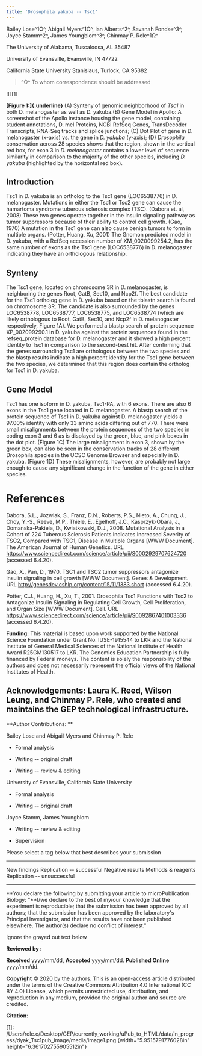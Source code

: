 ```yaml
---
title: 'Drosophila yakuba -- Tsc1'
---
```


Bailey Lose^1Ω^, Abigail Myers^1Ω^, Ian Alberts^2^, Savanah Fondse^3^, Joyce Stamm^2^, James Youngblom^3^, Chinmay P. Rele^1Ω^

The University of Alabama, Tuscaloosa, AL 35487

University of Evansville, Evansville, IN 47722

California State University Stanislaus, Turlock, CA 95382

> ^Ω^ To whom correspondence should be addressed

![][1]

**[Figure 1:]{.underline}** (A) Synteny of genomic neighborhood of *Tsc1* in both D. melanogaster as well as D. yakuba.(B) Gene Model in Apollo: A screenshot of the Apollo instance housing the gene model, containing student annotations, D. mel Proteins, NCBI RefSeq Genes, TransDecoder Transcripts, RNA-Seq tracks and splice junctions; (C) Dot Plot of gene in D. melanogaster (x-axis) vs. the gene in *D. yakuba* (y-axis); (D) *Drosophila* conservation across 28 species shows that the region, shown in the vertical red box, for exon 3 in *D. melanogaster* contains a lower level of sequence similarity in comparison to the majority of the other species, including *D. yakuba* (highlighted by the horizontal red box).

Introduction
------------

Tsc1 in D. yakuba is an ortholog to the Tsc1 gene (LOC6538776) in D. melanogaster. Mutations in either the Tsc1 or Tsc2 gene can cause the hamartoma syndrome tuberous sclerosis complex (TSC). (Dabora et. al, 2008) These two genes operate together in the insulin signaling pathway as tumor suppressors because of their ability to control cell growth. (Gao, 1970) A mutation in the Tsc1 gene can also cause benign tumors to form in multiple organs. (Potter, Huang, Xu, 2001) The Gnomon predicted model in D. yakuba, with a RefSeq accession number of XM\_0020099254.2, has the same number of exons as the Tsc1 gene (LOC6538776) in D. melanogaster indicating they have an orthologous relationship.

Synteny
-------

The Tsc1 gene, located on chromosome 3R in D. melanogaster, is neighboring the genes Root, GatB, Sec10, and Ncp2f. The best candidate for the Tsc1 ortholog gene in D. yakuba based on the tblastn search is found on chromosome 3R. The candidate is also surrounded by the genes LOC6538778, LOC6538777, LOC6538775, and LOC6538774 (which are likely orthologous to Root, GatB, Sec10, and Ncp2f in D. melanogaster respectively, Figure 1A). We performed a blastp search of protein sequence XP\_002099290.1 in D. yakuba against the protein sequences found in the refseq\_protein database for D. melanogaster and it showed a high percent identity to Tsc1 in comparison to the second-best hit. After confirming that the genes surrounding Tsc1 are orthologous between the two species and the blastp results indicate a high percent identity for the Tsc1 gene between the two species, we determined that this region does contain the ortholog for Tsc1 in D. yakuba.

Gene Model
----------

Tsc1 has one isoform in D. yakuba, Tsc1-PA, with 6 exons. There are also 6 exons in the Tsc1 gene located in D. melanogaster. A blastp search of the protein sequence of Tsc1 in D. yakuba against D. melanogaster yields a 97.00% identity with only 33 amino acids differing out of 770. There were small misalignments between the protein sequences of the two species in coding exon 3 and 6 as is displayed by the green, blue, and pink boxes in the dot plot. (Figure 1C) The large misalignment in exon 3, shown by the green box, can also be seen in the conservation tracks of 28 different Drosophila species in the UCSC Genome Browser and especially in D. yakuba. (Figure 1D) These misalignments, however, are probably not large enough to cause any significant change in the function of the gene in either species.

References
==========

Dabora, S.L., Jozwiak, S., Franz, D.N., Roberts, P.S., Nieto, A., Chung, J., Choy, Y.-S., Reeve, M.P., Thiele, E., Egelhoff, J.C., Kasprzyk-Obara, J., Domanska-Pakiela, D., Kwiatkowski, D.J., 2008. Mutational Analysis in a Cohort of 224 Tuberous Sclerosis Patients Indicates Increased Severity of TSC2, Compared with TSC1, Disease in Multiple Organs \[WWW Document\]. The American Journal of Human Genetics. URL <https://www.sciencedirect.com/science/article/pii/S0002929707624720> (accessed 6.4.20).

Gao, X., Pan, D., 1970. TSC1 and TSC2 tumor suppressors antagonize insulin signaling in cell growth \[WWW Document\]. Genes & Development. URL <http://genesdev.cshlp.org/content/15/11/1383.short> (accessed 6.4.20).

Potter, C.J., Huang, H., Xu, T., 2001. Drosophila Tsc1 Functions with Tsc2 to Antagonize Insulin Signaling in Regulating Cell Growth, Cell Proliferation, and Organ Size \[WWW Document\]. Cell. URL <https://www.sciencedirect.com/science/article/pii/S0092867401003336> (accessed 6.4.20).

**Funding:** This material is based upon work supported by the National Science Foundation under Grant No. IUSE-1915544 to LKR and the National Institute of General Medical Sciences of the National Institute of Health Award R25GM130517 to LKR. The Genomics Education Partnership is fully financed by Federal moneys. The content is solely the responsibility of the authors and does not necessarily represent the official views of the National Institutes of Health.

Acknowledgements: Laura K. Reed, Wilson Leung, and Chinmay P. Rele, who created and maintains the GEP technological infrastructure. 
------------------------------------------------------------------------------------------------------------------------------------

**Author Contributions: **

Bailey Lose and Abigail Myers and Chinmay P. Rele

-   Formal analysis

-   Writing -- original draft

-   Writing -- review & editing

University of Evansville, California State University

-   Formal analysis

-   Writing -- original draft

Joyce Stamm, James Youngblom

-   Writing -- review & editing

-   Supervision

Please select a tag below that best describes your submission

  -------------------- ----------------------------- ------------------
  New findings         Replication -- successful     Negative results
  Methods & reagents   Replication -- unsuccessful   
  -------------------- ----------------------------- ------------------

**You declare the following by submitting your article to microPublication Biology: "**I/we declare to the best of my/our knowledge that the experiment is reproducible; that the submission has been approved by all authors; that the submission has been approved by the laboratory\'s Principal Investigator, and that the results have not been published elsewhere. The author(s) declare no conflict of interest."

Ignore the grayed out text below

**Reviewed by :**

**Received** yyyy/mm/dd, **Accepted** yyyy/mm/dd. **Published Online** yyyy/mm/dd.

**Copyright** © 2020 by the authors. This is an open-access article distributed under the terms of the Creative Commons Attribution 4.0 International (CC BY 4.0) License, which permits unrestricted use, distribution, and reproduction in any medium, provided the original author and source are credited.

**Citation**:

  [1]: /Users/rele.c/Desktop/GEP/currently_working/uPub_to_HTML/data/in_progress/dyak_Tsc1pub_image/media/image1.png {width="5.9515791776028in" height="6.361702755905512in"}
